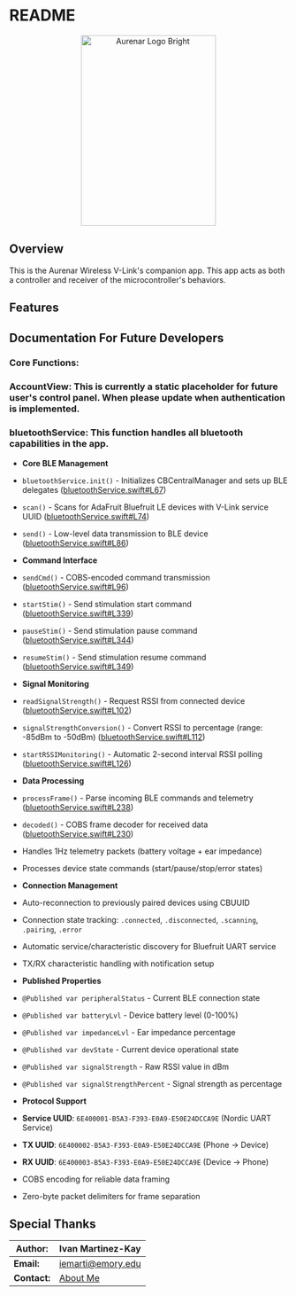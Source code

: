 # README

<p align="center">
 <img width="244" height="344" alt="Aurenar Logo Bright" src="https://github.com/user-attachments/assets/dcc4dfba-73f2-4649-ad2f-7cc867eb3b09" />
</p>

## Overview
This is the Aurenar Wireless V-Link's companion app. This app acts as both a controller and receiver of the microcontroller's behaviors.

## Features

## Documentation For Future Developers
### Core Functions: 
### **AccountView**: This is currently a static placeholder for future user's control panel. When please update when authentication is implemented.
### **bluetoothService**: This function handles all bluetooth capabilities in the app.
- **Core BLE Management**
 - `bluetoothService.init()` - Initializes CBCentralManager and sets up BLE delegates ([bluetoothService.swift#L67](https://github.com/IvanMK518/Firmware-AUR120/blob/main/bluetoothService.swift#L67))
 - `scan()` - Scans for AdaFruit Bluefruit LE devices with V-Link service UUID ([bluetoothService.swift#L74](https://github.com/IvanMK518/Firmware-AUR120/blob/main/bluetoothService.swift#L74))
 - `send()` - Low-level data transmission to BLE device ([bluetoothService.swift#L86](https://github.com/IvanMK518/Firmware-AUR120/blob/main/bluetoothService.swift#L86))

- **Command Interface**
 - `sendCmd()` - COBS-encoded command transmission ([bluetoothService.swift#L96](https://github.com/IvanMK518/Firmware-AUR120/blob/main/bluetoothService.swift#L96))
 - `startStim()` - Send stimulation start command ([bluetoothService.swift#L339](https://github.com/IvanMK518/Firmware-AUR120/blob/main/bluetoothService.swift#L339))
 - `pauseStim()` - Send stimulation pause command ([bluetoothService.swift#L344](https://github.com/IvanMK518/Firmware-AUR120/blob/main/bluetoothService.swift#L344))
 - `resumeStim()` - Send stimulation resume command ([bluetoothService.swift#L349](https://github.com/IvanMK518/Firmware-AUR120/blob/main/bluetoothService.swift#L349))

- **Signal Monitoring**
 - `readSignalStrength()` - Request RSSI from connected device ([bluetoothService.swift#L102](https://github.com/IvanMK518/Firmware-AUR120/blob/main/bluetoothService.swift#L102))
 - `signalStrengthConversion()` - Convert RSSI to percentage (range: -85dBm to -50dBm) ([bluetoothService.swift#L112](https://github.com/IvanMK518/Firmware-AUR120/blob/main/bluetoothService.swift#L112))
 - `startRSSIMonitoring()` - Automatic 2-second interval RSSI polling ([bluetoothService.swift#L126](https://github.com/IvanMK518/Firmware-AUR120/blob/main/bluetoothService.swift#L126))

- **Data Processing**
 - `processFrame()` - Parse incoming BLE commands and telemetry ([bluetoothService.swift#L238](https://github.com/IvanMK518/Firmware-AUR120/blob/main/bluetoothService.swift#L238))
 - `decoded()` - COBS frame decoder for received data ([bluetoothService.swift#L230](https://github.com/IvanMK518/Firmware-AUR120/blob/main/bluetoothService.swift#L230))
 - Handles 1Hz telemetry packets (battery voltage + ear impedance)
 - Processes device state commands (start/pause/stop/error states)

- **Connection Management**
 - Auto-reconnection to previously paired devices using CBUUID
 - Connection state tracking: `.connected`, `.disconnected`, `.scanning`, `.pairing`, `.error`
 - Automatic service/characteristic discovery for Bluefruit UART service
 - TX/RX characteristic handling with notification setup

- **Published Properties**
 - `@Published var peripheralStatus` - Current BLE connection state
 - `@Published var batteryLvl` - Device battery level (0-100%)
 - `@Published var impedanceLvl` - Ear impedance percentage
 - `@Published var devState` - Current device operational state
 - `@Published var signalStrength` - Raw RSSI value in dBm
 - `@Published var signalStrengthPercent` - Signal strength as percentage

- **Protocol Support**
 - **Service UUID**: `6E400001-B5A3-F393-E0A9-E50E24DCCA9E` (Nordic UART Service)
 - **TX UUID**: `6E400002-B5A3-F393-E0A9-E50E24DCCA9E` (Phone → Device)
 - **RX UUID**: `6E400003-B5A3-F393-E0A9-E50E24DCCA9E` (Device → Phone)
 - COBS encoding for reliable data framing
 - Zero-byte packet delimiters for frame separation



## Special Thanks


| **Author:**    | Ivan Martinez-Kay                                              |
|----------------|----------------------------------------------------------------|
| **Email:**     | [iemarti@emory.edu](mailto:iemarti@emory.edu)         |
| **Contact:**   | [About Me](https://ivan-mk-s-website.vercel.app/)             |
